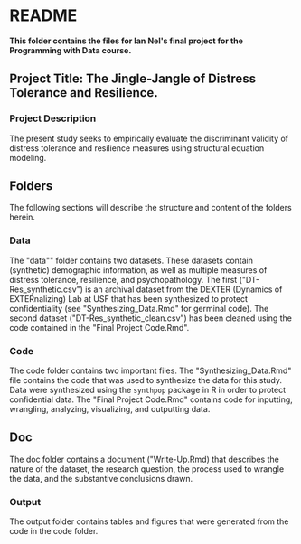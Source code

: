 # README

**This folder contains the files for Ian Nel's final project for the Programming with Data course.**

## Project Title: The Jingle-Jangle of Distress Tolerance and Resilience. 

### Project Description 

The present study seeks to empirically evaluate the discriminant validity of distress tolerance and resilience measures using structural equation modeling. 

## Folders

The following sections will describe the structure and content of the folders herein.

### Data 

The "data"" folder contains two datasets. These datasets contain (synthetic) demographic information, as well as multiple measures of distress tolerance, resilience, and psychopathology. The first ("DT-Res_synthetic.csv") is an archival dataset from the DEXTER (Dynamics of EXTERnalizing) Lab at USF that has been synthesized to protect confidentiality (see "Synthesizing_Data.Rmd" for germinal code). The second dataset ("DT-Res_synthetic_clean.csv") has been cleaned using the code contained in the "Final Project Code.Rmd". 

### Code 

The code folder contains two important files. The "Synthesizing_Data.Rmd" file contains the code that was used to synthesize the data for this study. Data were synthesized using the ```synthpop``` package in R in order to protect confidential data. The "Final Project Code.Rmd" contains code for inputting, wrangling, analyzing, visualizing, and outputting data.

## Doc

The doc folder contains a document ("Write-Up.Rmd) that describes the nature of the dataset, the research question, the process used to wrangle the data, and the substantive conclusions drawn.

### Output 

The output folder contains tables and figures that were generated from the code in the code folder. 